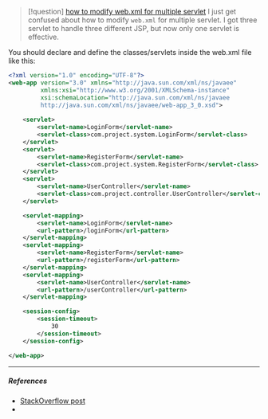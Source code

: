 > [!question] [how to modify web.xml for multiple servlet](https://stackoverflow.com/questions/43559372/how-to-modify-web-xml-for-multiple-servlet)
> I just get confused about how to modify `web.xml` for multiple servlet.
> I got three servlet to handle three different JSP, but now only one servlet is effective.

You should declare and define the classes/servlets inside the web.xml file like this:

```xml
<?xml version="1.0" encoding="UTF-8"?>
<web-app version="3.0" xmlns="http://java.sun.com/xml/ns/javaee" 
         xmlns:xsi="http://www.w3.org/2001/XMLSchema-instance" 
         xsi:schemaLocation="http://java.sun.com/xml/ns/javaee                                 
         http://java.sun.com/xml/ns/javaee/web-app_3_0.xsd">
    
    <servlet>
        <servlet-name>LoginForm</servlet-name>
        <servlet-class>com.project.system.LoginForm</servlet-class>
    </servlet>
    <servlet>
        <servlet-name>RegisterForm</servlet-name>
        <servlet-class>com.project.system.RegisterForm</servlet-class>
    </servlet>
    <servlet>
        <servlet-name>UserController</servlet-name>
        <servlet-class>com.project.controller.UserController</servlet-class>
    </servlet>

    <servlet-mapping>
        <servlet-name>LoginForm</servlet-name>
        <url-pattern>/loginForm</url-pattern>
    </servlet-mapping>   
    <servlet-mapping>
        <servlet-name>RegisterForm</servlet-name>
        <url-pattern>/registerForm</url-pattern>
    </servlet-mapping>
    <servlet-mapping>
        <servlet-name>UserController</servlet-name>
        <url-pattern>/userController</url-pattern>
    </servlet-mapping>

    <session-config>
        <session-timeout>
            30
        </session-timeout>
    </session-config>

</web-app>
```

---
##### ***References***
- [StackOverflow post](https://stackoverflow.com/questions/43559372/how-to-modify-web-xml-for-multiple-servlet)
- 